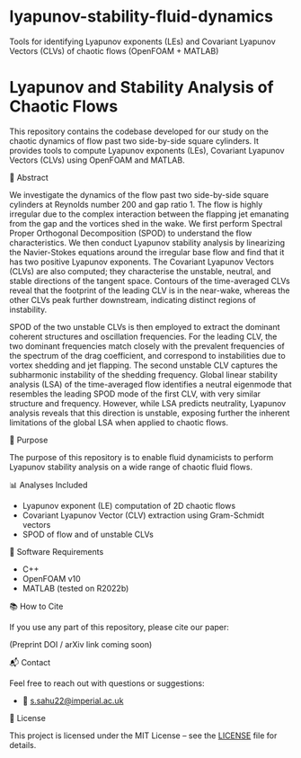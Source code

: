 # lyapunov-stability-fluid-dynamics
Tools for identifying Lyapunov exponents (LEs) and Covariant Lyapunov Vectors (CLVs) of chaotic flows (OpenFOAM + MATLAB)

# Lyapunov and Stability Analysis of Chaotic Flows

This repository contains the codebase developed for our study on the chaotic dynamics of flow past two side-by-side square cylinders. It provides tools to compute Lyapunov exponents (LEs), Covariant Lyapunov Vectors (CLVs) using OpenFOAM and MATLAB.

📝 Abstract

We investigate the dynamics of the flow past two side-by-side square cylinders at Reynolds number 200 and gap ratio 1. The flow is highly irregular due to the complex interaction between the flapping jet emanating from the gap and the vortices shed in the wake. We first perform Spectral Proper Orthogonal Decomposition (SPOD) to understand the flow characteristics. We then conduct Lyapunov stability analysis by linearizing the Navier-Stokes equations around the irregular base flow and find that it has two positive Lyapunov exponents. The Covariant Lyapunov Vectors (CLVs) are also computed; they characterise the unstable, neutral, and stable directions of the tangent space. Contours of the time-averaged CLVs reveal that the footprint of the leading CLV is in the near-wake, whereas the other CLVs peak further downstream, indicating distinct regions of instability.

SPOD of the two unstable CLVs is then employed to extract the dominant coherent structures and oscillation frequencies. For the leading CLV, the two dominant frequencies match closely with the prevalent frequencies of the spectrum of the drag coefficient, and correspond to instabilities due to vortex shedding and jet flapping. The second unstable CLV captures the subharmonic instability of the shedding frequency. Global linear stability analysis (LSA) of the time-averaged flow identifies a neutral eigenmode that resembles the leading SPOD mode of the first CLV, with very similar structure and frequency. However, while LSA predicts neutrality, Lyapunov analysis reveals that this direction is unstable, exposing further the inherent limitations of the global LSA when applied to chaotic flows.

🎯 Purpose

The purpose of this repository is to enable fluid dynamicists to perform Lyapunov stability analysis on a wide range of chaotic fluid flows.

📊 Analyses Included

- Lyapunov exponent (LE) computation of 2D chaotic flows
- Covariant Lyapunov Vector (CLV) extraction using Gram-Schmidt vectors
- SPOD of flow and of unstable CLVs

🧰 Software Requirements

- C++
- OpenFOAM v10
- MATLAB (tested on R2022b)


📚 How to Cite

If you use any part of this repository, please cite our paper:

(Preprint DOI / arXiv link coming soon)

📬 Contact

Feel free to reach out with questions or suggestions:

- 📧 s.sahu22@imperial.ac.uk

📜 License

This project is licensed under the MIT License – see the [LICENSE](./LICENSE) file for details.
